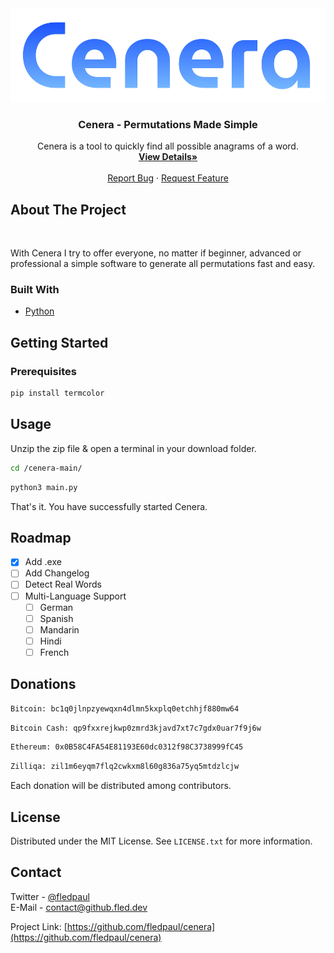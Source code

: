 <div align="center">
  <a href="https://github.com/fledpaul/cenera">
    <img src="img/Cenera.png" height="150" width="525">
  </a>
  
  <h3 align="center">Cenera - Permutations Made Simple</h3>
  <p align="center">
    Cenera is a tool to quickly find all possible anagrams of a word.
    <br/>
    <a href="https://projects.fled.dev/cenera"><strong>View Details»</strong></a>
    <br/>
    <br/>
    <a href="https://github.com/othneildrew/Best-README-Template/issues">Report Bug</a>
    ·
    <a href="https://github.com/othneildrew/Best-README-Template/issues">Request Feature</a>
  </p>
</div>

## About The Project
<br>

With Cenera I try to offer everyone, no matter if beginner,
advanced or professional a simple software to generate
all permutations fast and easy.

### Built With
* [Python](https://python.org/)

## Getting Started
### Prerequisites
  ```sh
  pip install termcolor
  ```
  
  ## Usage
  Unzip the zip file & open a terminal in your download folder.
  ```sh
  cd /cenera-main/
  ```
  ```sh
  python3 main.py
  ```
  That's it. You have successfully started Cenera.
  
  ## Roadmap
- [x] Add .exe
- [ ] Add Changelog
- [ ] Detect Real Words
- [ ] Multi-Language Support
    - [ ] German
    - [ ] Spanish
    - [ ] Mandarin
    - [ ] Hindi
    - [ ] French

## Donations
```sh
Bitcoin: bc1q0jlnpzyewqxn4dlmn5kxplq0etchhjf880mw64
```

```sh 
Bitcoin Cash: qp9fxxrejkwp0zmrd3kjavd7xt7c7gdx0uar7f9j6w
```

```sh
Ethereum: 0x0B58C4FA54E81193E60dc0312f98C3738999fC45
```

```sh
Zilliqa: zil1m6eyqm7flq2cwkxm8l60g836a75yq5mtdzlcjw
```

Each donation will be distributed among contributors.

## License
Distributed under the MIT License. See `LICENSE.txt` for more information.

<!-- CONTACT -->
## Contact

Twitter - [@fledpaul](https://twitter.com/fledpaul)
<br>
E-Mail - contact@github.fled.dev

Project Link: [https://github.com/fledpaul/cenera](https://github.com/fledpaul/cenera)
